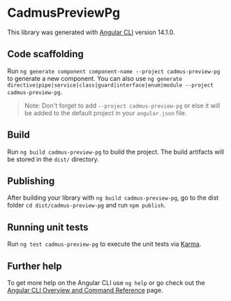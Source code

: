 # CadmusPreviewPg

This library was generated with [Angular CLI](https://github.com/angular/angular-cli) version 14.1.0.

## Code scaffolding

Run `ng generate component component-name --project cadmus-preview-pg` to generate a new component. You can also use `ng generate directive|pipe|service|class|guard|interface|enum|module --project cadmus-preview-pg`.
> Note: Don't forget to add `--project cadmus-preview-pg` or else it will be added to the default project in your `angular.json` file. 

## Build

Run `ng build cadmus-preview-pg` to build the project. The build artifacts will be stored in the `dist/` directory.

## Publishing

After building your library with `ng build cadmus-preview-pg`, go to the dist folder `cd dist/cadmus-preview-pg` and run `npm publish`.

## Running unit tests

Run `ng test cadmus-preview-pg` to execute the unit tests via [Karma](https://karma-runner.github.io).

## Further help

To get more help on the Angular CLI use `ng help` or go check out the [Angular CLI Overview and Command Reference](https://angular.io/cli) page.
